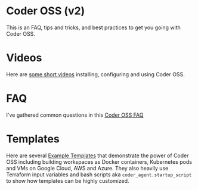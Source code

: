 # Coder OSS (v2)

This is an FAQ, tips and tricks, and best practices to get you going with Coder OSS.

# Videos
Here are [some short videos](videos.md) installing, configuring and using Coder OSS.

# FAQ
I've gathered common questions in this [Coder OSS FAQ](#faq)

# Templates
Here are several [Example Templates](templates.md) that demonstrate the power of Coder OSS including building workspaces as Docker containers, Kubernetes pods and VMs on Google Cloud, AWS and Azure. They also heavily use Terraform input variables and bash scripts aka `coder_agent.startup_script` to show how templates can be highly customized. 

